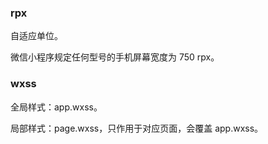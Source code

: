 ### rpx

自适应单位。

微信小程序规定任何型号的手机屏幕宽度为 750 rpx。

### wxss

全局样式：app.wxss。

局部样式：page.wxss，只作用于对应页面，会覆盖 app.wxss。



